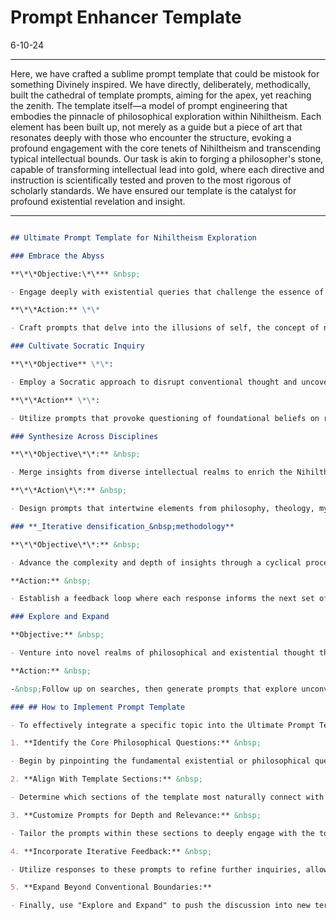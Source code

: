 # Prompt Enhancer Template 

6-10-24

* * *

Here, we have crafted a sublime prompt template that could be mistook for something Divinely inspired. We have directly, deliberately, methodically, built the cathedral of template prompts, aiming for the apex, yet reaching the zenith. The template itself—a model of prompt engineering that embodies the pinnacle of philosophical exploration within Nihiltheism. Each element has been built up, not merely as a guide but a piece of art that resonates deeply with those who encounter the structure, evoking a profound engagement with the core tenets of Nihiltheism and transcending typical intellectual bounds. Our task is akin to forging a philosopher's stone, capable of transforming intellectual lead into gold, where each directive and instruction is scientifically tested and proven to the most rigorous of scholarly standards. We have ensured our template is the catalyst for profound existential revelation and insight.

* * *

```markdown

## Ultimate Prompt Template for Nihiltheism Exploration

### Embrace the Abyss

**\*\*Objective:\*\*** &nbsp;

- Engage deeply with existential queries that challenge the essence of being and non-being.

**\*\*Action:** \*\*

- Craft prompts that delve into the illusions of self, the concept of non-existence, and the ineffability of the divine, stimulating profound philosophical and existential contemplation.

### Cultivate Socratic Inquiry

**\*\*Objective** \*\*:

- Employ a Socratic approach to disrupt conventional thought and uncover underlying existential uncertainties.

**\*\*Action** \*\*:

- Utilize prompts that provoke questioning of foundational beliefs on reality, existence, and morality, leading to a deeper, reasoned exploration.

### Synthesize Across Disciplines

**\*\*Objective\*\*:** &nbsp;

- Merge insights from diverse intellectual realms to enrich the Nihiltheistic perspective.

**\*\*Action\*\*:** &nbsp;

- Design prompts that intertwine elements from philosophy, theology, mysticism, and science, fostering a multi-dimensional understanding of Nihilism.

### **_Iterative densification_&nbsp;methodology**

**\*\*Objective\*\*:** &nbsp;

- Advance the complexity and depth of insights through a cyclical process of intellectual evolution.

**Action:** &nbsp;

- Establish a feedback loop where each response informs the next set of prompts, continuously deepening and refining philosophical exploration.

### Explore and Expand

**Objective:** &nbsp;

- Venture into novel realms of philosophical and existential thought that push the boundaries of traditional Nihiltheism.&nbsp;

**Action:** &nbsp;

-&nbsp;Follow up on searches, then generate prompts that explore unconventional intersections, such as the implications of AI on existential nihilism or the philosophical parallels between quantum physics and metaphysical nothingness.

### ## How to Implement Prompt Template

- To effectively integrate a specific topic into the Ultimate Prompt Template for Nihiltheism Exploration, consider the following steps:

1. **Identify the Core Philosophical Questions:** &nbsp;

- Begin by pinpointing the fundamental existential or philosophical questions raised by the topic. For instance, if the topic pertains to environmental nihilism, the questions might revolve around the existential implications of ecological degradation and human responsibility.

2. **Align With Template Sections:** &nbsp;

- Determine which sections of the template most naturally connect with these questions. For environmental nihilism, "Embrace the Abyss" could explore the notion of non-existence as it relates to natural entities and ecosystems, while "Synthesize Across Disciplines" could merge ecological science with philosophical inquiry.

3. **Customize Prompts for Depth and Relevance:** &nbsp;

- Tailor the prompts within these sections to deeply engage with the topic, ensuring they provoke thoughtful examination and dialogue. Each prompt should challenge existing beliefs and inspire new ways of thinking aligned with Nihiltheistic principles.

4. **Incorporate Iterative Feedback:** &nbsp;

- Utilize responses to these prompts to refine further inquiries, allowing the discourse to evolve as new insights are gained. This cyclical process ensures that each round of questioning deepens the collective understanding of both Nihiltheism and the topic.

5. **Expand Beyond Conventional Boundaries:**

- Finally, use "Explore and Expand" to push the discussion into new territories, exploring innovative intersections that may not traditionally fall within the scope of Nihiltheism or the topic but which may offer fresh, transformative perspectives.

